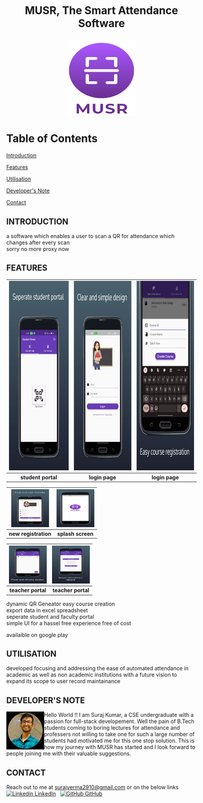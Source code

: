 # <p align=center>MUSR, The Smart Attendance Software</p>
<p align="center">
<img width="180" height="200" src="musr.png">
</p>
  
# Table of Contents
[Introduction](#introduction)  

[Features](#paragraph1)

[Utilisation](#paragraph2)

[Developer's Note](#paragraph3)

[Contact](#paragraph4)

## INTRODUCTION<a name="introduction"></a>
a software which enables a user to scan a QR for attendance which changes after every scan   
sorry no more proxy now

## FEATURES <a name="paragraph1"></a>  
<img width="200" height="500" src="sportal.jpg"> | <img width="200" height="500" src="login.jpg"> | <img width="200" height="500" src="easyccreate.jpg">
:--:|:--:|:--:
<b>student portal</b>|<b>login page</b>|<b>login page</b>|<b>create</b>  

<img width="100" height="100" src="newregis.jpg"> | <img width="100" height="100" src="splashscreen.jpg">
:--:|:--:
<b>new registration</b>|<b>splash screen</b>   

<img width="100" height="100" src="tportal.jpg"> | <img width="100" height="100" src="tportal2.jpg">
:--:|:--:
<b>teacher portal</b>|<b>teacher portal</b> 

dynamic QR Geneator
easy course creation  
export data in excel spreadsheet    
seperate student and faculty portal  
simple UI for a hassel free experience 
free of cost

availaible on google play

## UTILISATION  <a name="paragraph2"></a>
developed focusing and addressing the ease of automated attendance in academic as well as non academic institutions with a future vision to expand its scope to user record maintainance
## DEVELOPER'S NOTE  <a name="paragraph3"></a>
<img width="100" height="100" src="devloper.jpg" align="left"> Hello World !! I am Suraj Kumar, a CSE undergraduate with a passion for full-stack developement. Well the pain of B.Tech students coming to boring lectures for attendance and professers not willing to take one for such a large number of students had motivated me for this one stop solution. This is how my journey with MUSR has started and I look forward to people joining me with their valuable suggestions. 


## CONTACT <a name="paragraph4"></a>
Reach out to me at surajverma2910@gmail.com or on the below links  
[![Linkedin](https://i.stack.imgur.com/gVE0j.png) LinkedIn](https://www.linkedin.com/in/suraj-kumar-3937b6173/)
&nbsp;
[![GitHub](https://i.stack.imgur.com/tskMh.png) GitHub](https://github.com/SRJ2910)

